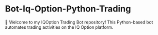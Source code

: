 # Bot-Iq-Option-Python-Trading
🤖 Welcome to my IQOption Trading Bot repository! This Python-based bot automates trading activities on the IQ Option platform. 
